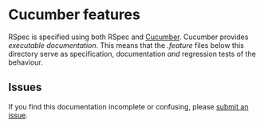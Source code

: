 # Cucumber features

RSpec is specified using both RSpec and
[Cucumber](http://github.com/aslakhellesoy/cucumber). Cucumber provides
_executable documentation_.  This means that the _.feature_ files below this
directory serve as specification, documentation _and_ regression tests of the
behaviour.

## Issues

If you find this documentation incomplete or confusing, please [submit an
issue](http://github.com/rspec/rspec-rails/issues).
